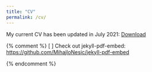 ```yaml
---
title: "CV"
permalink: /cv/
---
```


My current CV has been updated in July 2021: [Download](https://raw.githubusercontent.com/samxshang/CV/main/SamanthaShangCV_202107.pdf) 




{% comment %}
[ ] Check out jekyll-pdf-embed: https://github.com/MihajloNesic/jekyll-pdf-embed

{% endcomment %}